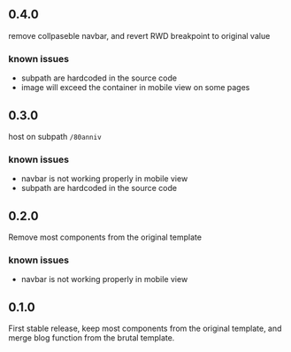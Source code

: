## 0.4.0
remove collpaseble navbar, and revert RWD breakpoint to original value

### known issues
- subpath are hardcoded in the source code
- image will exceed the container in mobile view on some pages

## 0.3.0
host on subpath `/80anniv`

### known issues
- navbar is not working properly in mobile view
- subpath are hardcoded in the source code

## 0.2.0
Remove most components from the original template

### known issues
- navbar is not working properly in mobile view

## 0.1.0

First stable release, keep most components from the original template, and merge blog function from the brutal template.
